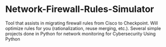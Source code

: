 # Network-Firewall-Rules-Simulator
Tool that assists in migrating firewall rules from Cisco to Checkpoint. Will optimize rules for you (rationalization, reuse merging, etc.). Several simple projects done in Python for network monitoring for Cybersecurity Using Python
